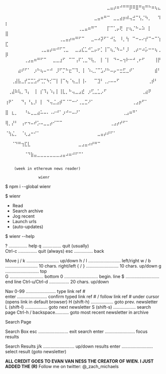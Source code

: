 
  ⠀⠀⠀⠀⠀⠀⠀⠀⠀⠀⠀⠀⠀⠀⠀⠀⠀⠀⠀⠀⠀⠀⠀⠀⠀⠀⠀⠀⠀⠀⠀⠀⣀⣤⡴⠶⠚⠛⠛⡿⠿⣿⠛⢶⠛⠓⠶⢦⣄⠀
  ⠀⠀⠀⠀⠀⠀⠀⠀⠀⠀⠀⠀⠀⠀⠀⠀⠀⠀⠀⠀⠀⠀⠀⠀⠀⠀⠀⠀⣀⣤⠶⠛⠉⠀⣀⣀⣴⡶⠾⢤⣚⠉⢣⡈⠳⡀⠀⠀⠹⡆
  ⠀⠀⠀⠀⠀⠀⠀⠀⠀⠀⠀⠀⠀⠀⠀⠀⠀⠀⠀⠀⠀⠀⠀⢀⣀⣤⠶⠛⠉⠀⠀⠀⡏⠉⢁⡤⢟⠀⡖⢦⡈⠓⠤⠵⠀⡇⠀⠀⠀⣿
  ⠀⠀⠀⠀⠀⠀⠀⠀⠀⠀⠀⠀⠀⠀⠀⠀⠀⢀⣀⣤⡴⠶⠛⠋⠉⠀⠀⣀⠤⠴⡽⠋⠁⠚⣅⠀⠸⡀⢳⠀⠉⠒⠤⠔⡞⠉⠒⠉⢱⣏
  ⠀⠀⠀⠀⠀⠀⠀⠀⠀⠀⠀⢀⣀⣤⡴⠶⠚⠋⢉⣀⠀⠀⣀⣠⣎⣁⠚⣁⡤⠖⡁⢸⠉⢦⡈⠳⠤⠃⡸⠀⢀⡴⠒⠴⡥⠒⠒⢦⢀⡿
  ⠀⠀⠀⠀⠀⠀⢀⣠⣤⠶⠛⠋⠉⠀⠀⣀⣀⣰⠋⠀⠉⠉⢠⠏⢁⣀⠙⢧⡀⠀⡇⠈⡇⠀⠙⠒⠤⢲⠗⠒⠚⢀⠖⠋⠀⠀⠀⢸⡟⠀
  ⠀⠀⠀⠀⣴⠞⠋⠁⠀⡰⠓⢦⠤⠒⠚⠀⡸⠋⡉⠓⣖⠉⠹⡀⢸⠀⠱⢄⡈⠉⣡⠜⠓⠤⡤⠒⣒⣋⣀⠞⠁⠀⠀⠀⠀⠀⠀⣾⠃⠀
  ⠀⠀⢀⣼⣧⣀⡞⣉⣉⣡⠞⢉⡉⠳⡊⠉⡇⢸⠉⢦⠈⢦⣀⡇⢸⠄⠀⠀⠉⣹⠃⢀⡠⠤⠤⠋⠀⠀⠀⠀⠀⠀⠀⠀⠀⢀⡾⠃⠀⠀
  ⠀⢀⣼⠷⢧⡀⠹⡄⠀⢸⠀⡎⠹⡄⠱⡄⡇⢸⣇⡀⠓⢤⣀⣠⣞⠀⡰⢋⣀⣁⡠⠋⠀⠀⠀⠀⠀⠀⠀⠀⠀⠀⠀⢀⣴⠟⠀⠀⠀⠀
  ⢰⠟⠁⠀⠀⠙⡄⠘⣄⡸⠀⡇⠀⠙⢤⣈⣠⡾⠉⠈⠉⠒⠊⢀⣀⣉⠜⠁⠀⠀⠀⠀⠀⠀⠀⠀⠀⠀⠀⠀⢀⣠⡶⠋⠁⠀⠀⠀⠀⠀
  ⣿⠀⣆⡀⠀⠀⠘⠦⣀⣀⣴⠥⠤⠄⠠⠔⠚⠁⡰⠚⠒⠤⠜⠁⠀⠀⠀⠀⠀⠀⠀⠀⠀⠀⠀⠀⠀⢀⣠⠶⠛⠁⠀⠀⠀⠀⠀⠀⠀⠀
  ⢿⡀⡜⠃⠀⢠⠖⠲⠤⠞⡡⠤⣀⣀⡴⠊⠉⠉⠀⠀⠀⠀⠀⠀⠀⠀⠀⠀⠀⠀⠀⠀⠀⢀⣠⡴⠞⠋⠁⠀⠀⠀⠀⠀⠀⠀⠀⠀⠀⠀
  ⠈⢳⣌⡀⠀⠈⢆⣠⠒⠊⠁⠀⠀⠀⠀⠀⠀⠀⠀⠀⠀⠀⠀⠀⠀⠀⠀⠀⠀⣀⣤⡴⠞⠋⠁⠀⠀⠀⠀⠀⠀⠀⠀⠀⠀⠀⠀⠀⠀⠀
  ⠀⠀⠈⠙⠛⢲⣏⣇⠀⠀⠀⠀⠀⠀⠀⠀⠀⠀⠀⠀⠀⠀⠀⣀⣠⣤⠴⠞⠛⠉⠀⠀⠀⠀⠀⠀⠀⠀⠀⠀⠀⠀⠀⠀⠀⠀⠀⠀⠀⠀
  ⠀⠀⠀⠀⠀⠀⠈⠙⣷⣤⣀⣀⣀⣀⣀⣀⣀⣠⣤⠴⠶⠚⠋⠉⠁⠀⠀⠀⠀⠀⠀⠀⠀⠀⠀⠀⠀⠀⠀⠀⠀⠀⠀⠀⠀⠀⠀⠀⠀⠀


        (week in ethereum news reader) 

                   wienr 


$ npm i --global wienr

$ wienr

-  Read  
-  Search archive 
-  Jog recent 
-  Launch urls
-  (auto-updates)

$ wienr --help 


?      ............... help
q      ............... quit (usually)  
Ctrl-c ............... quit (always) 
esc    ............... back

Move
j / k .......................... up/down
h / l .......................... left/right
w / b .......................... 10 chars. right/left
{ / } .......................... 10 chars. up/down 
g  ........................... top  
G  ........................... bottom 
0  ........................... begin. line
$  ........................... end line
Ctrl-u/Ctrl-d ................ 20 chars. up/down

Nav
0-99  ........................ type link ref #  
enter ........................ confirm typed link ref # /
                               follow link ref # under cursor                   
                               (opens link in default browser)
H (shift-h) .................. goto prev. newsletter
L (shift-l) .................. goto next newsletter
S (shift-s) .................. search page
Ctrl-h / backspace........... goto most recent newsletter in archive 


Search Page 

  Search Box
esc   ........................ exit search
enter ........................ focus results

  Search Results
j/k   ......................... up/down results
enter ......................... select result (goto newsletter)


**ALL CREDIT GOES TO EVAN VAN NESS THE CREATOR OF WIEN.  I JUST ADDED THE (R)**
Follow me on twitter:  @_zach_michaels

